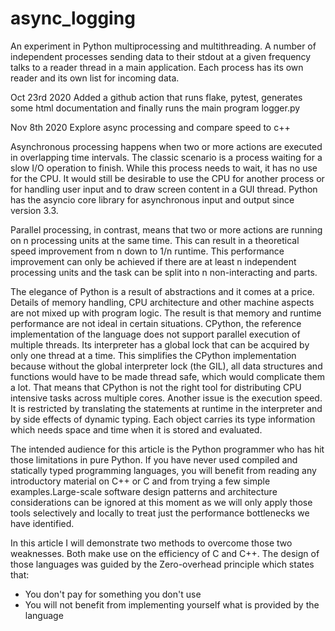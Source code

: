 # async_logging

An experiment in Python multiprocessing and multithreading. A number of independent processes sending data to their stdout at a given frequency talks to a reader thread in a main application.  Each process has its own reader and its own list for incoming data. 

Oct 23rd 2020
Added a github action that runs flake, pytest, generates some html documentation and finally runs the main program logger.py 

Nov 8th 2020 
Explore async processing and compare speed to c++

Asynchronous processing happens when two or more actions are executed in overlapping time intervals. The classic scenario is a process waiting for a slow I/O operation to finish. While this process needs to wait, it has no use for the CPU. It would still be desirable to use the CPU for another process or for handling user input and to draw screen content in a GUI thread. Python has the asyncio core library for asynchronous input and output since version 3.3. 

Parallel processing, in contrast, means that two or more actions are running on n processing units at the same time. This can result in a theoretical speed improvement from n down to 1/n runtime. This performance improvement can only be achieved if there are at least n independent processing units and the task can be split into n non-interacting and parts. 

The elegance of Python is a result of abstractions and it comes at a price. Details of memory handling, CPU architecture and other machine aspects are not mixed up with program logic. The result is that memory and runtime performance are not ideal in certain situations. CPython, the reference implementation of the language does not support parallel execution of multiple threads. Its interpreter has a global lock that can be acquired by only one thread at a time. This simplifies the CPython implementation because without the global interpreter lock (the GIL), all data structures and functions would have to be made thread safe, which would complicate them a lot. That means that CPython is not the right tool for distributing CPU intensive tasks across multiple cores. Another issue is the execution speed. It is restricted by translating the statements at runtime in the interpreter and by side effects of dynamic typing. Each object carries its type information which needs space and time when it is stored and evaluated. 

The intended audience for this article is the Python programmer who has hit those limitations in pure Python. If you have never used compiled and statically typed programming languages, you will benefit from reading any introductory material on C++ or C and from trying a few simple examples.Large-scale software design patterns and architecture considerations can be ignored at this moment as we will only apply those tools selectively and locally to treat just the performance bottlenecks we have identified.   
 
In this article I will demonstrate two methods to overcome those two weaknesses. Both make use on the efficiency of C and C++. The design of those languages was guided by  the Zero-overhead principle which states that: 
 * You don't pay for something you don't use
 * You will not benefit from implementing yourself what is provided by the language 
 